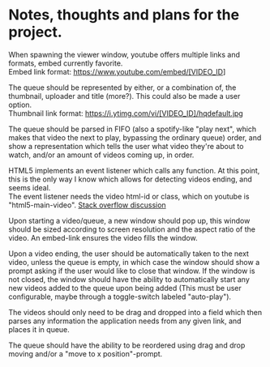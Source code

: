 # Notes, thoughts and plans for the project.

When spawning the viewer window, youtube offers multiple links and formats, embed currently favorite.  
Embed link format: <https://www.youtube.com/embed/[VIDEO_ID>]

The queue should be represented by either, or a combination of, the thumbnail, uploader and title (more?). This could also be made a user option.  
Thumbnail link format: <https://i.ytimg.com/vi/[VIDEO_ID]/hqdefault.jpg>

The queue should be parsed in FIFO (also a spotify-like "play next", which makes that video the next to play, bypassing the ordinary queue) order, and show a representation which tells the user what video they're about to watch, and/or an amount of videos coming up, in order.

HTML5 implements an event listener which calls any function.
At this point, this is the only way I know which allows for detecting videos ending, and seems ideal.  
The event listener needs the video html-id or class, which on youtube is "html5-main-video".
[Stack overflow discussion](https://stackoverflow.com/questions/2741493/detect-when-an-html5-video-finishes)

Upon starting a video/queue, a new window should pop up, this window should be sized according to screen resolution and the aspect ratio of the video. An embed-link ensures the video fills the window.

Upon a video ending, the user should be automatically taken to the next video, unless the queue is empty, in which case the window should show a prompt asking if the user would like to close that window.
If the window is not closed, the window should have the ability to automatically start any new videos added to the queue upon being added (This must be user configurable, maybe through a toggle-switch labeled "auto-play").

The videos should only need to be drag and dropped into a field which then parses any information the application needs from any given link, and places it in queue.

The queue should have the ability to be reordered using drag and drop moving and/or a "move to x position"-prompt.
